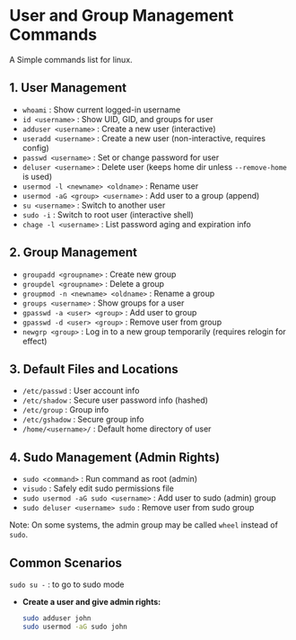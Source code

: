 # User and Group Management Commands  
A Simple commands list for linux.


## 1. User Management

- `whoami` : Show current logged-in username  
- `id <username>` : Show UID, GID, and groups for user  
- `adduser <username>` : Create a new user (interactive)  
- `useradd <username>` : Create a new user (non-interactive, requires config)  
- `passwd <username>` : Set or change password for user  
- `deluser <username>` : Delete user (keeps home dir unless `--remove-home` is used)  
- `usermod -l <newname> <oldname>` : Rename user  
- `usermod -aG <group> <username>` : Add user to a group (append)  
- `su <username>` : Switch to another user  
- `sudo -i` : Switch to root user (interactive shell)  
- `chage -l <username>` : List password aging and expiration info  



## 2. Group Management

- `groupadd <groupname>` : Create new group  
- `groupdel <groupname>` : Delete a group  
- `groupmod -n <newname> <oldname>` : Rename a group  
- `groups <username>` : Show groups for a user  
- `gpasswd -a <user> <group>` : Add user to group  
- `gpasswd -d <user> <group>` : Remove user from group  
- `newgrp <group>` : Log in to a new group temporarily (requires relogin for effect)



## 3. Default Files and Locations

- `/etc/passwd` : User account info  
- `/etc/shadow` : Secure user password info (hashed)  
- `/etc/group` : Group info  
- `/etc/gshadow` : Secure group info  
- `/home/<username>/` : Default home directory of user  



## 4. Sudo Management (Admin Rights)

- `sudo <command>` : Run command as root (admin)  
- `visudo` : Safely edit sudo permissions file  
- `sudo usermod -aG sudo <username>` : Add user to sudo (admin) group  
- `sudo deluser <username> sudo` : Remove user from sudo group  

Note: On some systems, the admin group may be called `wheel` instead of `sudo`.



## Common Scenarios
`sudo su -` : to go to sudo mode
- **Create a user and give admin rights:**  
  ```bash
  sudo adduser john  
  sudo usermod -aG sudo john  
